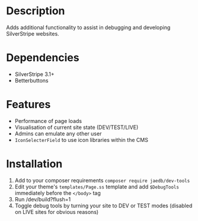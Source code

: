 Description
===========

Adds additional functionality to assist in debugging and developing SilverStripe websites.


Dependencies
============

* SilverStripe 3.1+
* Betterbuttons


Features
============

* Performance of page loads
* Visualisation of current site state (DEV/TEST/LIVE)
* Admins can emulate any other user
* `IconSelecterField` to use icon libraries within the CMS


Installation
============

1. Add to your composer requirements `composer require jaedb/dev-tools`
2. Edit your theme's `templates/Page.ss` template and add `$DebugTools` immediately before the `</body>` tag
3. Run /dev/build?flush=1
4. Toggle debug tools by turning your site to DEV or TEST modes (disabled on LIVE sites for obvious reasons)

